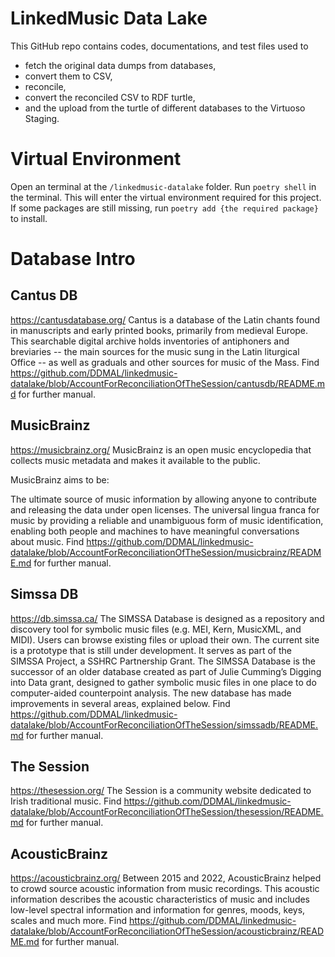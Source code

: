 #   LinkedMusic Data Lake

This GitHub repo contains codes, documentations, and test files used to 
-   fetch the original data dumps from databases, 
-   convert them to CSV, 
-   reconcile, 
-   convert the reconciled CSV to RDF turtle,
-   and the upload from the turtle of different databases to the Virtuoso Staging. 

#   Virtual Environment

Open an terminal at the ```/linkedmusic-datalake``` folder.
Run ```poetry shell``` in the terminal. This will enter the virtual environment required for this project.
If some packages are still missing, run ```poetry add {the required package}``` to install.

#   Database Intro

##  Cantus DB

https://cantusdatabase.org/
Cantus is a database of the Latin chants found in manuscripts and early printed books, primarily from medieval Europe. This searchable digital archive holds inventories of antiphoners and breviaries -- the main sources for the music sung in the Latin liturgical Office -- as well as graduals and other sources for music of the Mass.
Find https://github.com/DDMAL/linkedmusic-datalake/blob/AccountForReconciliationOfTheSession/cantusdb/README.md for further manual.

##  MusicBrainz

https://musicbrainz.org/
MusicBrainz is an open music encyclopedia that collects music metadata and makes it available to the public.

MusicBrainz aims to be:

The ultimate source of music information by allowing anyone to contribute and releasing the data under open licenses.
The universal lingua franca for music by providing a reliable and unambiguous form of music identification, enabling both people and machines to have meaningful conversations about music.
Find https://github.com/DDMAL/linkedmusic-datalake/blob/AccountForReconciliationOfTheSession/musicbrainz/README.md for further manual.

##  Simssa DB

https://db.simssa.ca/
The SIMSSA Database is designed as a repository and discovery tool for symbolic music files (e.g. MEI, Kern, MusicXML, and MIDI). Users can browse existing files or upload their own. The current site is a prototype that is still under development. It serves as part of the SIMSSA Project, a SSHRC Partnership Grant. The SIMSSA Database is the successor of an older database created as part of Julie Cumming’s Digging into Data grant, designed to gather symbolic music files in one place to do computer-aided counterpoint analysis. The new database has made improvements in several areas, explained below.
Find https://github.com/DDMAL/linkedmusic-datalake/blob/AccountForReconciliationOfTheSession/simssadb/README.md for further manual.

##  The Session

https://thesession.org/
The Session is a community website dedicated to Irish traditional music.
Find https://github.com/DDMAL/linkedmusic-datalake/blob/AccountForReconciliationOfTheSession/thesession/README.md for further manual.

##  AcousticBrainz
https://acousticbrainz.org/
Between 2015 and 2022, AcousticBrainz helped to crowd source acoustic information from music recordings. This acoustic information describes the acoustic characteristics of music and includes low-level spectral information and information for genres, moods, keys, scales and much more.
Find https://github.com/DDMAL/linkedmusic-datalake/blob/AccountForReconciliationOfTheSession/acousticbrainz/README.md for further manual.